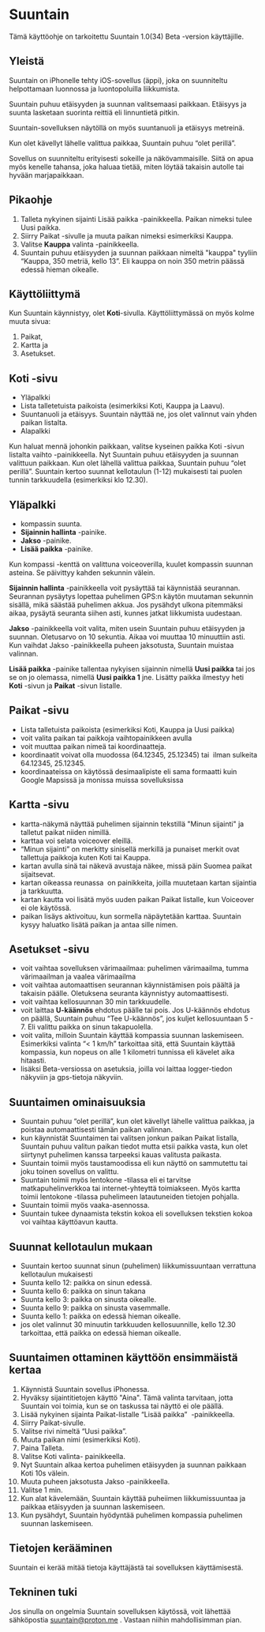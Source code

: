 # Suuntain
Tämä käyttöohje on tarkoitettu Suuntain 1.0(34) Beta -version käyttäjille.

## Yleistä
Suuntain on iPhonelle tehty iOS-sovellus (äppi), joka on suunniteltu helpottamaan luonnossa ja luontopoluilla liikkumista. 

Suuntain puhuu etäisyyden ja suunnan valitsemaasi paikkaan. Etäisyys ja suunta lasketaan suorinta reittiä eli linnuntietä pitkin.

Suuntain-sovelluksen näytöllä on myös suuntanuoli ja etäisyys metreinä.

Kun olet kävellyt lähelle valittua paikkaa, Suuntain puhuu “olet perillä”.

Sovellus on suunniteltu erityisesti sokeille ja näkövammaisille. Siitä on apua myös kenelle tahansa, joka haluaa tietää, miten löytää takaisin autolle tai hyvään marjapaikkaan. 

## Pikaohje
1) Talleta nykyinen sijainti Lisää paikka -painikkeella. Paikan nimeksi tulee Uusi paikka.
2) Siirry Paikat -sivulle ja muuta paikan nimeksi esimerkiksi Kauppa.
3) Valitse **Kauppa** valinta -painikkeella.
4) Suuntain puhuu etäisyyden ja suunnan paikkaan nimeltä "kauppa" tyyliin “Kauppa, 350 metriä, kello 13”. Eli kauppa on noin 350 metrin päässä edessä hieman oikealle.

## Käyttöliittymä
Kun Suuntain käynnistyy, olet **Koti**-sivulla.
Käyttöliittymässä on myös kolme muuta sivua:
1) Paikat, 
2) Kartta ja 
3) Asetukset.

## **Koti** -sivu
- Yläpalkki
- Lista talletetuista paikoista (esimerkiksi Koti, Kauppa ja Laavu).
- Suuntanuoli ja etäisyys. Suuntain näyttää ne, jos olet valinnut vain yhden paikan listalta.
- Alapalkki

Kun haluat mennä johonkin paikkaan, valitse kyseinen paikka Koti -sivun listalta vaihto -painikkeella.
Nyt Suuntain puhuu etäisyyden ja suunnan valittuun paikkaan.
Kun olet lähellä valittua paikkaa, Suuntain puhuu “olet perillä”.
Suuntain kertoo suunnat kellotaulun (1-12) mukaisesti tai puolen tunnin tarkkuudella (esimerkiksi klo 12.30).

## **Yläpalkki**
- kompassin suunta.
- **Sijainnin hallinta** -painike.
- **Jakso** -painike.
- **Lisää paikka** -painike.

Kun kompassi -kenttä on valittuna voiceoverilla, kuulet kompassin suunnan asteina. Se päivittyy kahden sekunnin välein.

**Sijainnin hallinta** -painikkeella voit pysäyttää tai käynnistää seurannan. Seurannan pysäytys lopettaa puhelimen GPS:n käytön muutaman sekunnin sisällä, mikä säästää puhelimen akkua. Jos pysähdyt ulkona pitemmäksi aikaa, pysäytä seuranta siihen asti, kunnes jatkat liikkumista uudestaan.

**Jakso** -painikkeella voit valita, miten usein Suuntain puhuu etäisyyden ja suunnan.
Oletusarvo on 10 sekuntia. Aikaa voi muuttaa 10 minuuttiin asti. 
Kun vaihdat Jakso -painikkeella puheen jaksotusta, Suuntain muistaa valinnan.

**Lisää paikka** -painike tallentaa nykyisen sijainnin nimellä **Uusi paikka** tai jos se on jo olemassa, nimellä **Uusi paikka 1** jne. Lisätty paikka ilmestyy heti **Koti** -sivun ja **Paikat** -sivun listalle. 

## **Paikat** -sivu
- Lista talletuista paikoista (esimerkiksi Koti, Kauppa ja Uusi paikka)
- voit valita paikan tai paikkoja vaihtopainikkeen avulla
- voit muuttaa paikan nimeä tai koordinaatteja. 
- koordinaatit voivat olla muodossa (64.12345, 25.12345) tai  ilman sulkeita 64.12345, 25.12345.
- koordinaateissa on käytössä desimaalipiste eli sama formaatti kuin Google Mapsissä ja monissa muissa sovelluksissa

## **Kartta** -sivu
- kartta-näkymä näyttää puhelimen sijainnin tekstillä "Minun sijainti" ja talletut paikat niiden nimillä.
- karttaa voi selata voiceover eleillä.
- “Minun sijainti” on merkitty sinisellä merkillä ja punaiset merkit ovat tallettuja paikkoja kuten Koti tai Kauppa.
- kartan avulla sinä tai näkevä avustaja näkee, missä päin Suomea paikat sijaitsevat.
- kartan oikeassa reunassa  on painikkeita, joilla muutetaan kartan sijaintia ja tarkkuutta.
- kartan kautta voi lisätä myös uuden paikan Paikat listalle, kun Voiceover ei ole käytössä. 
- paikan lisäys aktivoituu, kun sormella näpäytetään karttaa. Suuntain kysyy haluatko lisätä paikan ja antaa sille nimen.

## **Asetukset** -sivu
- voit vaihtaa sovelluksen värimaailmaa: puhelimen värimaailma, tumma värimaailman ja vaalea värimaailma
- voit vaihtaa automaattisen seurannan käynnistämisen pois päältä ja takaisin päälle. Oletuksena seuranta käynnistyy automaattisesti.
- voit vaihtaa kellosuunnan 30 min tarkkuudelle. 
- voit laittaa **U-käännös** ehdotus päälle tai pois. Jos U-käännös ehdotus on päällä, Suuntain puhuu “Tee U-käännös”, jos kuljet kellosuuntaan 5 - 7. Eli valittu paikka on sinun takapuolella.
- voit valita, milloin Suuntain käyttää kompassia suunnan laskemiseen. Esimerkiksi valinta “< 1 km/h” tarkoittaa sitä, että Suuntain käyttää kompassia, kun nopeus on alle 1 kilometri tunnissa eli kävelet aika hitaasti.
- lisäksi Beta-versiossa on asetuksia, joilla voi laittaa logger-tiedon näkyviin ja gps-tietoja näkyviin.

## **Suuntaimen ominaisuuksia**
- Suuntain puhuu “olet perillä”, kun olet kävellyt lähelle valittua paikkaa, ja poistaa automaattisesti tämän paikan valinnan.
- kun käynnistät Suuntaimen tai valitsen jonkun paikan Paikat listalla, Suuntain puhuu valitun paikan tiedot mutta etsii paikka vasta, kun olet siirtynyt puhelimen kanssa tarpeeksi kauas valitusta paikasta. 
- Suuntain toimii myös taustamoodissa eli kun näyttö on sammutettu tai joku toinen sovellus on valittu.
- Suuntain toimii myös lentokone -tilassa eli ei tarvitse matkapuhelinverkkoa tai internet-yhteyttä toimiakseen. Myös kartta toimii lentokone -tilassa puhelimeen latautuneiden tietojen pohjalla.
- Suuntain toimii myös vaaka-asennossa.
- Suuntain tukee dynaamista tekstin kokoa eli sovelluksen tekstien kokoa voi vaihtaa käyttöavun kautta.

## Suunnat kellotaulun mukaan
- Suuntain kertoo suunnat sinun (puhelimen) liikkumissuuntaan verrattuna kellotaulun mukaisesti
- Suunta kello 12: paikka on sinun edessä.
- Suunta kello 6: paikka on sinun takana
- Suunta kello 3: paikka on sinusta oikealle.
- Suunta kello 9: paikka on sinusta vasemmalle.
- Suunta kello 1: paikka on edessä hieman oikealle.
- jos olet valinnut 30 minuutin tarkkuuden kellosuunnille, kello 12.30 tarkoittaa, että paikka on edessä hieman oikealle. 

## Suuntaimen ottaminen käyttöön ensimmäistä kertaa
1) Käynnistä Suuntain sovellus iPhonessa.
2) Hyväksy sijaintitietojen käyttö "Aina". Tämä valinta tarvitaan, jotta Suuntain voi toimia, kun se on taskussa tai näyttö ei ole päällä.
3) Lisää nykyinen sijainta Paikat-listalle “Lisää paikka”  -painikkeella. 
4) Siirry Paikat-sivulle.
5) Valitse rivi nimeltä “Uusi paikka”.
6) Muuta paikan nimi (esimerkiksi Koti).
7) Paina Talleta.
8) Valitse Koti valinta- painikkeella.
9) Nyt Suuntain alkaa kertoa puhelimen etäisyyden ja suunnan paikkaan Koti 10s välein.
10) Muuta puheen jaksotusta Jakso -painikkeella.
11) Valitse 1 min.
12) Kun alat kävelemään, Suuntain käyttää puheiimen liikkumissuuntaa ja paikkaa etäisyyden ja suunnan laskemiseen.
13) Kun pysähdyt, Suuntain hyödyntää puhelimen kompassia puhelimen suunnan laskemiseen. 

## Tietojen kerääminen

Suuntain ei kerää mitää tietoja käyttäjästä tai sovelluksen käyttämisestä.

## Tekninen tuki
Jos sinulla on ongelmia Suuntain sovelluksen käytössä, voit lähettää sähköpostia suuntain@proton.me . Vastaan niihin mahdollisimman pian.

